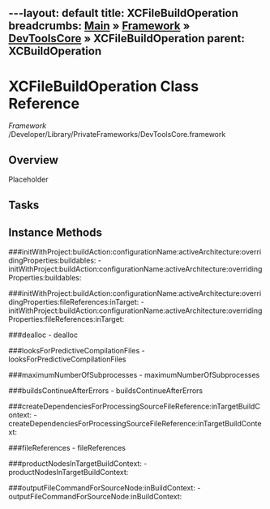---layout: default
title: XCFileBuildOperation
breadcrumbs: <a href="/index.html">Main</a> &raquo; <a href="/Frameworks.html">Framework</a> &raquo; <a href="/Frameworks/DevToolsCore.html">DevToolsCore</a> &raquo; XCFileBuildOperation
parent: XCBuildOperation 
---
# XCFileBuildOperation Class Reference

*Framework* /Developer/Library/PrivateFrameworks/DevToolsCore.framework

## Overview

Placeholder

## Tasks

## Instance Methods

<a name="-initWithProject:buildAction:configurationName:activeArchitecture:overridingProperties:buildables:"></a>
###initWithProject:buildAction:configurationName:activeArchitecture:overridingProperties:buildables:
    - initWithProject:buildAction:configurationName:activeArchitecture:overridingProperties:buildables:

<a name="-initWithProject:buildAction:configurationName:activeArchitecture:overridingProperties:fileReferences:inTarget:"></a>
###initWithProject:buildAction:configurationName:activeArchitecture:overridingProperties:fileReferences:inTarget:
    - initWithProject:buildAction:configurationName:activeArchitecture:overridingProperties:fileReferences:inTarget:

<a name="-dealloc"></a>
###dealloc
    - dealloc

<a name="-looksForPredictiveCompilationFiles"></a>
###looksForPredictiveCompilationFiles
    - looksForPredictiveCompilationFiles

<a name="-maximumNumberOfSubprocesses"></a>
###maximumNumberOfSubprocesses
    - maximumNumberOfSubprocesses

<a name="-buildsContinueAfterErrors"></a>
###buildsContinueAfterErrors
    - buildsContinueAfterErrors

<a name="-createDependenciesForProcessingSourceFileReference:inTargetBuildContext:"></a>
###createDependenciesForProcessingSourceFileReference:inTargetBuildContext:
    - createDependenciesForProcessingSourceFileReference:inTargetBuildContext:

<a name="-fileReferences"></a>
###fileReferences
    - fileReferences

<a name="-productNodesInTargetBuildContext:"></a>
###productNodesInTargetBuildContext:
    - productNodesInTargetBuildContext:

<a name="-outputFileCommandForSourceNode:inBuildContext:"></a>
###outputFileCommandForSourceNode:inBuildContext:
    - outputFileCommandForSourceNode:inBuildContext:


